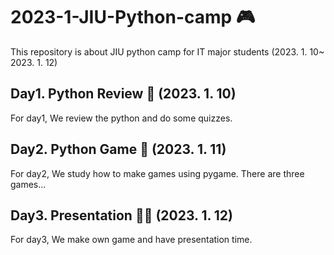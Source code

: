 # 2023-1-JIU-Python-camp 🎮
This repository is about JIU python camp for IT major students (2023. 1. 10~ 2023. 1. 12)

## Day1. Python Review 🧨 (2023. 1. 10)
For day1, We review the python and do some quizzes.

## Day2. Python Game 🎱 (2023. 1. 11)
For day2, We study how to make games using pygame. 
There are three games...

## Day3. Presentation 👯‍♀️ (2023. 1. 12)
For day3, We make own game and have presentation time.
